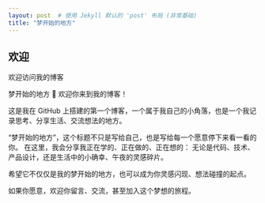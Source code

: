 ```yaml
---
layout: post  # 使用 Jekyll 默认的 'post' 布局 (非常基础)
title: "梦开始的地方"
---
```


## 欢迎

欢迎访问我的博客

梦开始的地方 🌙
欢迎你来到我的博客！

这是我在 GitHub 上搭建的第一个博客，一个属于我自己的小角落，也是一个我记录思考、分享生活、交流想法的地方。

“梦开始的地方”，这个标题不只是写给自己，也是写给每一个愿意停下来看一看的你。
在这里，我会分享我正在学的、正在做的、正在想的：
无论是代码、技术、产品设计，还是生活中的小确幸、午夜的灵感碎片。

希望它不仅仅是我的梦开始的地方，也可以成为你灵感闪现、想法碰撞的起点。

如果你愿意，欢迎你留言、交流，甚至加入这个梦想的旅程。
